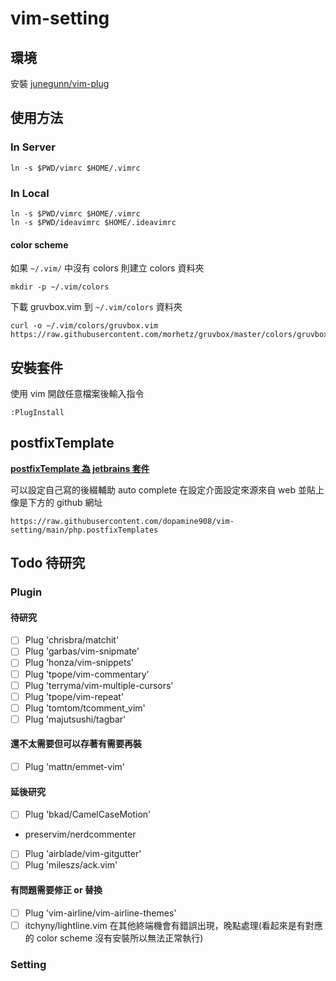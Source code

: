 # vim-setting

## 環境

安裝 [junegunn/vim-plug](https://github.com/junegunn/vim-plug)

## 使用方法

### In Server
```
ln -s $PWD/vimrc $HOME/.vimrc
```

### In Local
```
ln -s $PWD/vimrc $HOME/.vimrc
ln -s $PWD/ideavimrc $HOME/.ideavimrc
```

#### color scheme
如果 ```~/.vim/``` 中沒有 colors 則建立 colors 資料夾
```
mkdir -p ~/.vim/colors
```

下載 gruvbox.vim 到 ```~/.vim/colors``` 資料夾
```
curl -o ~/.vim/colors/gruvbox.vim https://raw.githubusercontent.com/morhetz/gruvbox/master/colors/gruvbox.vim
```
## 安裝套件

使用 vim 開啟任意檔案後輸入指令

```
:PlugInstall
```

## postfixTemplate

[**postfixTemplate 為 jetbrains 套件**](https://github.com/xylo/intellij-postfix-templates)

可以設定自己寫的後綴輔助 auto complete
在設定介面設定來源來自 web 
並貼上像是下方的 github 網址

```
https://raw.githubusercontent.com/dopamine908/vim-setting/main/php.postfixTemplates
```

## Todo 待研究

### Plugin

#### 待研究
- [ ] Plug 'chrisbra/matchit'
- [ ] Plug 'garbas/vim-snipmate'
- [ ] Plug 'honza/vim-snippets'
- [ ] Plug 'tpope/vim-commentary'
- [ ] Plug 'terryma/vim-multiple-cursors'
- [ ] Plug 'tpope/vim-repeat'
- [ ] Plug 'tomtom/tcomment_vim'
- [ ] Plug 'majutsushi/tagbar'

#### 還不太需要但可以存著有需要再裝
- [ ] Plug 'mattn/emmet-vim'

#### 延後研究
- [ ] Plug 'bkad/CamelCaseMotion'
- preservim/nerdcommenter
- [ ] Plug 'airblade/vim-gitgutter'
- [ ] Plug 'mileszs/ack.vim'

#### 有問題需要修正 or 替換
- [ ] Plug 'vim-airline/vim-airline-themes'
- [ ] itchyny/lightline.vim 在其他終端機會有錯誤出現，晚點處理(看起來是有對應的 color scheme 沒有安裝所以無法正常執行)

### Setting 

